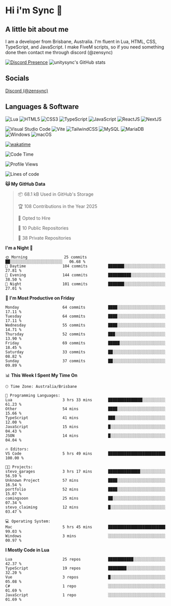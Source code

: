 # Hi i'm Sync 👋

## A little bit about me
I am a developer from Brisbane, Australia. I'm fluent in Lua, HTML, CSS, TypeScript, and JavaScript. I make FiveM scripts, so if you need something done then contact me through discord (@zensync)

[![Discord Presence](https://lanyard.cnrad.dev/api/265742868587479050)](https://discord.com/users/265742868587479050)
![unitysync's GitHub stats](https://github-readme-stats.vercel.app/api?username=unitysync&show_icons=true&theme=ambient_gradient)

## Socials
<p><a href="https://discord.com/users/265742868587479050">Discord (@zensync)</a></p>

## Languages & Software
![Lua](https://img.shields.io/badge/lua-%232C2D72.svg?style=for-the-badge&logo=lua&logoColor=white) ![HTML5](https://img.shields.io/badge/html5-%23E34F26.svg?style=for-the-badge&logo=html5&logoColor=white) ![CSS3](https://img.shields.io/badge/css3-%231572B6.svg?style=for-the-badge&logo=css3&logoColor=white) ![TypeScript](https://img.shields.io/badge/TypeScript-3178C6?logo=typescript&logoColor=fff&style=for-the-badge) ![JavaScript](https://img.shields.io/badge/javascript-%23323330.svg?style=for-the-badge&logo=javascript&logoColor=%23F7DF1E) ![ReactJS](https://shields.io/badge/react-black?logo=react&style=for-the-badge) ![NextJS](https://img.shields.io/badge/next.js-000000?style=for-the-badge&logo=nextdotjs&logoColor=white)

![Visual Studio Code](https://custom-icon-badges.demolab.com/badge/Visual%20Studio%20Code-0078d7.svg?logo=vsc&logoColor=white&style=for-the-badge) ![Vite](https://img.shields.io/badge/Vite-646CFF?style=for-the-badge&logo=Vite&logoColor=white) ![TailwindCSS](https://img.shields.io/badge/tailwindcss-%2338B2AC.svg?style=for-the-badge&logo=tailwind-css&logoColor=white) ![MySQL](https://img.shields.io/badge/MySQL-4479A1?style=for-the-badge&logo=mysql&logoColor=white) ![MariaDB](https://img.shields.io/badge/MariaDB-003545?style=for-the-badge&logo=mariadb&logoColor=white) ![Windows](https://custom-icon-badges.demolab.com/badge/Windows-0078D6?logo=windows11&logoColor=white&style=for-the-badge) ![macOS](https://img.shields.io/badge/macOS-000000?logo=apple&logoColor=F0F0F0&style=for-the-badge)

[![wakatime](https://wakatime.com/badge/user/018c590e-972a-4f9d-bbc0-f77a1b8e8227.svg?style=for-the-badge)](https://wakatime.com/@unitysync)

<!--START_SECTION:waka-->
![Code Time](http://img.shields.io/badge/Code%20Time-368%20hrs%2015%20mins-blue)

![Profile Views](http://img.shields.io/badge/Profile%20Views-6-blue)

![Lines of code](https://img.shields.io/badge/From%20Hello%20World%20I%27ve%20Written-382.2%20thousand%20lines%20of%20code-blue)

**🐱 My GitHub Data** 

> 📦 68.1 kB Used in GitHub's Storage 
 > 
> 🏆 108 Contributions in the Year 2025
 > 
> 💼 Opted to Hire
 > 
> 📜 10 Public Repositories 
 > 
> 🔑 38 Private Repositories 
 > 
**I'm a Night 🦉** 

```text
🌞 Morning                25 commits          ██░░░░░░░░░░░░░░░░░░░░░░░   06.68 % 
🌆 Daytime                104 commits         ███████░░░░░░░░░░░░░░░░░░   27.81 % 
🌃 Evening                144 commits         ██████████░░░░░░░░░░░░░░░   38.50 % 
🌙 Night                  101 commits         ███████░░░░░░░░░░░░░░░░░░   27.01 % 
```
📅 **I'm Most Productive on Friday** 

```text
Monday                   64 commits          ████░░░░░░░░░░░░░░░░░░░░░   17.11 % 
Tuesday                  64 commits          ████░░░░░░░░░░░░░░░░░░░░░   17.11 % 
Wednesday                55 commits          ████░░░░░░░░░░░░░░░░░░░░░   14.71 % 
Thursday                 52 commits          ███░░░░░░░░░░░░░░░░░░░░░░   13.90 % 
Friday                   69 commits          █████░░░░░░░░░░░░░░░░░░░░   18.45 % 
Saturday                 33 commits          ██░░░░░░░░░░░░░░░░░░░░░░░   08.82 % 
Sunday                   37 commits          ██░░░░░░░░░░░░░░░░░░░░░░░   09.89 % 
```


📊 **This Week I Spent My Time On** 

```text
🕑︎ Time Zone: Australia/Brisbane

💬 Programming Languages: 
Lua                      3 hrs 33 mins       ███████████████░░░░░░░░░░   61.23 % 
Other                    54 mins             ████░░░░░░░░░░░░░░░░░░░░░   15.66 % 
TypeScript               41 mins             ███░░░░░░░░░░░░░░░░░░░░░░   12.00 % 
JavaScript               15 mins             █░░░░░░░░░░░░░░░░░░░░░░░░   04.43 % 
JSON                     14 mins             █░░░░░░░░░░░░░░░░░░░░░░░░   04.04 % 

🔥 Editors: 
VS Code                  5 hrs 49 mins       █████████████████████████   100.00 % 

🐱‍💻 Projects: 
stevo_garages            3 hrs 17 mins       ██████████████░░░░░░░░░░░   56.59 % 
Unknown Project          57 mins             ████░░░░░░░░░░░░░░░░░░░░░   16.54 % 
portfolio                52 mins             ████░░░░░░░░░░░░░░░░░░░░░   15.07 % 
comingsoon               25 mins             ██░░░░░░░░░░░░░░░░░░░░░░░   07.34 % 
stevo_claiming           12 mins             █░░░░░░░░░░░░░░░░░░░░░░░░   03.47 % 

💻 Operating System: 
Mac                      5 hrs 45 mins       █████████████████████████   99.03 % 
Windows                  3 mins              ░░░░░░░░░░░░░░░░░░░░░░░░░   00.97 % 
```

**I Mostly Code in Lua** 

```text
Lua                      25 repos            ███████████░░░░░░░░░░░░░░   42.37 % 
TypeScript               19 repos            ████████░░░░░░░░░░░░░░░░░   32.20 % 
Vue                      3 repos             █░░░░░░░░░░░░░░░░░░░░░░░░   05.08 % 
C#                       1 repo              ░░░░░░░░░░░░░░░░░░░░░░░░░   01.69 % 
JavaScript               1 repo              ░░░░░░░░░░░░░░░░░░░░░░░░░   01.69 % 
```




<!--END_SECTION:waka-->
